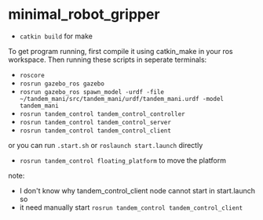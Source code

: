 # minimal_robot_gripper
 - `catkin build` for make

To get program running, first compile it using catkin_make in your ros workspace. Then running these scripts in seperate terminals:

  - `roscore`  
  - `rosrun gazebo_ros gazebo`  
  - `rosrun gazebo_ros spawn_model -urdf -file ~/tandem_mani/src/tandem_mani/urdf/tandem_mani.urdf -model tandem_mani`  
  - `rosrun tandem_control tandem_control_controller`  
  - `rosrun tandem_control tandem_control_server`  
  - `rosrun tandem_control tandem_control_client`  

or you can run `.start.sh` or `roslaunch start.launch` directly

  - `rosrun tandem_control floating_platform` to move the platform  

note:
  - I don't know why tandem_control_client node cannot start in start.launch so 
  - it need manually start `rosrun tandem_control tandem_control_client`